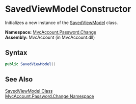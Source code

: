 SavedViewModel Constructor
==========================
Initializes a new instance of the [SavedViewModel][1] class.

**Namespace:** [MvcAccount.Password.Change][2]  
**Assembly:** MvcAccount (in MvcAccount.dll)

Syntax
------

```csharp
public SavedViewModel()
```


See Also
--------
[SavedViewModel Class][1]  
[MvcAccount.Password.Change Namespace][2]  

[1]: README.md
[2]: ../README.md